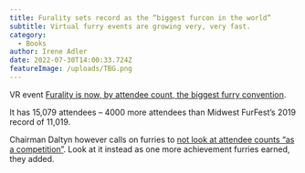 ```yaml
---
title: Furality sets record as the “biggest furcon in the world”
subtitle: Virtual furry events are growing very, very fast.
category:
  - Books
author: Irene Adler
date: 2022-07-30T14:00:33.724Z
featureImage: /uploads/TBG.png
---
```

VR event [Furality is now, by attendee count, the biggest furry convention](https://twitter.com/ScarTheFurry/status/1539325982116663297).

It has 15,079 attendees – 4000 more attendees than Midwest FurFest’s 2019 record of 11,019.

Chairman Daltyn however calls on furries to [not look at attendee counts “as a competition”](https://twitter.com/DaltynWolf/status/1540490749317447680?s=20&t=l6pfCZbGEAjHh6KWLKUhXg). Look at it instead as one more achievement furries earned, they added.